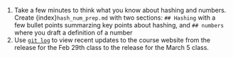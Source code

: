 1. Take a few minutes to think what you know about hashing and numbers. Create {index}`hash_num_prep.md` with two sections: `## Hashing` with a few bullet points summarzing key points about hashing, and `## numbers` where you draft a definition of a number
2. Use [`git log`](https://git-scm.com/docs/git-log) to view recent updates to the course website from the release for the Feb 29th class to the release for the March 5 class.
  